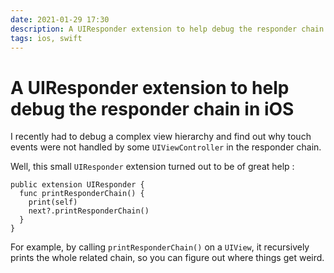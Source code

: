 ```yaml
---
date: 2021-01-29 17:30
description: A UIResponder extension to help debug the responder chain in iOS
tags: ios, swift
---
```

# A UIResponder extension to help debug the responder chain in iOS

I recently had to debug a complex view hierarchy and find out why touch events were not handled by some `UIViewController` in the responder chain.

Well, this small `UIResponder` extension turned out to be of great help :

```
public extension UIResponder {
  func printResponderChain() {
    print(self)
    next?.printResponderChain()
  }
}
```

For example, by calling `printResponderChain()` on a `UIView`, it recursively prints the whole related chain, so you can figure out where things get weird.